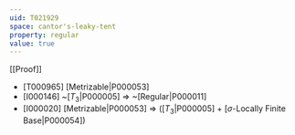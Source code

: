 ```yaml
---
uid: T021929
space: cantor's-leaky-tent
property: regular
value: true
---
```

[[Proof]]

* [T000965] [Metrizable|P000053]
* [I000146] ~[$T_3$|P000005] => ~[Regular|P000011]
* [I000020] [Metrizable|P000053] => ([$T_3$|P000005] + [$\sigma$-Locally Finite Base|P000054])

